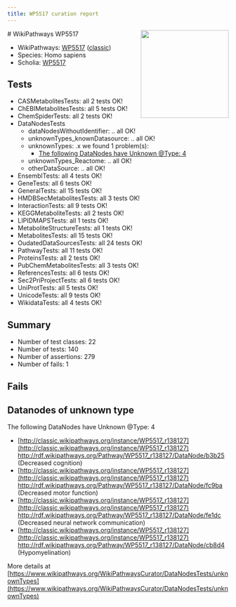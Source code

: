 ```yaml
---
title: WP5517 curation report
---
```


<img style="float: right; width: 200px" src="https://upload.wikimedia.org/wikipedia/commons/thumb/8/83/Wplogo_with_text_500.png/640px-Wplogo_with_text_500.png" />
# WikiPathways WP5517

* WikiPathways: [WP5517](https://wikipathways.org/pathways/WP5517) ([classic](https://classic.wikipathways.org/instance/WP5517))
* Species: Homo sapiens
* Scholia: [WP5517](https://scholia.toolforge.org/wikipathways/WP5517)
## Tests
* CASMetabolitesTests: all 2 tests OK!
* ChEBIMetabolitesTests: all 5 tests OK!
* ChemSpiderTests: all 2 tests OK!
* DataNodesTests
    * dataNodesWithoutIdentifier: .. all OK!
    * unknownTypes_knownDatasource: .. all OK!
    * unknownTypes: .x we found 1 problem(s):
        * [The following DataNodes have Unknown @Type: 4](#839973e2)
    * unknownTypes_Reactome: .. all OK!
    * otherDataSource: .. all OK!
* EnsemblTests: all 4 tests OK!
* GeneTests: all 6 tests OK!
* GeneralTests: all 15 tests OK!
* HMDBSecMetabolitesTests: all 3 tests OK!
* InteractionTests: all 9 tests OK!
* KEGGMetaboliteTests: all 2 tests OK!
* LIPIDMAPSTests: all 1 tests OK!
* MetaboliteStructureTests: all 1 tests OK!
* MetabolitesTests: all 15 tests OK!
* OudatedDataSourcesTests: all 24 tests OK!
* PathwayTests: all 11 tests OK!
* ProteinsTests: all 2 tests OK!
* PubChemMetabolitesTests: all 3 tests OK!
* ReferencesTests: all 6 tests OK!
* Sec2PriProjectTests: all 6 tests OK!
* UniProtTests: all 5 tests OK!
* UnicodeTests: all 9 tests OK!
* WikidataTests: all 4 tests OK!


## Summary

* Number of test classes: 22
* Number of tests: 140
* Number of assertions: 279
* Number of fails: 1

## Fails

<a name="839973e2" />

## Datanodes of unknown type

The following DataNodes have Unknown @Type: 4

* [http://classic.wikipathways.org/instance/WP5517_r138127](http://classic.wikipathways.org/instance/WP5517_r138127) http://rdf.wikipathways.org/Pathway/WP5517_r138127/DataNode/b3b25 (Decreased cognition)
* [http://classic.wikipathways.org/instance/WP5517_r138127](http://classic.wikipathways.org/instance/WP5517_r138127) http://rdf.wikipathways.org/Pathway/WP5517_r138127/DataNode/fc9ba (Decreased motor function)
* [http://classic.wikipathways.org/instance/WP5517_r138127](http://classic.wikipathways.org/instance/WP5517_r138127) http://rdf.wikipathways.org/Pathway/WP5517_r138127/DataNode/fe1dc (Decreased neural network communication)
* [http://classic.wikipathways.org/instance/WP5517_r138127](http://classic.wikipathways.org/instance/WP5517_r138127) http://rdf.wikipathways.org/Pathway/WP5517_r138127/DataNode/cb8d4 (Hypomyelination)


More details at [https://www.wikipathways.org/WikiPathwaysCurator/DataNodesTests/unknownTypes](https://www.wikipathways.org/WikiPathwaysCurator/DataNodesTests/unknownTypes)

